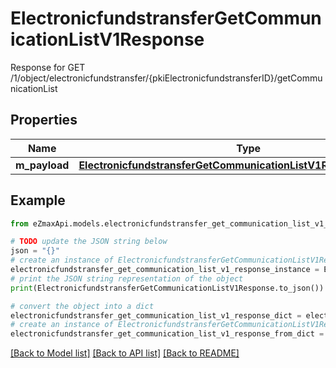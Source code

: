 # ElectronicfundstransferGetCommunicationListV1Response

Response for GET /1/object/electronicfundstransfer/{pkiElectronicfundstransferID}/getCommunicationList

## Properties

Name | Type | Description | Notes
------------ | ------------- | ------------- | -------------
**m_payload** | [**ElectronicfundstransferGetCommunicationListV1ResponseMPayload**](ElectronicfundstransferGetCommunicationListV1ResponseMPayload.md) |  | 

## Example

```python
from eZmaxApi.models.electronicfundstransfer_get_communication_list_v1_response import ElectronicfundstransferGetCommunicationListV1Response

# TODO update the JSON string below
json = "{}"
# create an instance of ElectronicfundstransferGetCommunicationListV1Response from a JSON string
electronicfundstransfer_get_communication_list_v1_response_instance = ElectronicfundstransferGetCommunicationListV1Response.from_json(json)
# print the JSON string representation of the object
print(ElectronicfundstransferGetCommunicationListV1Response.to_json())

# convert the object into a dict
electronicfundstransfer_get_communication_list_v1_response_dict = electronicfundstransfer_get_communication_list_v1_response_instance.to_dict()
# create an instance of ElectronicfundstransferGetCommunicationListV1Response from a dict
electronicfundstransfer_get_communication_list_v1_response_from_dict = ElectronicfundstransferGetCommunicationListV1Response.from_dict(electronicfundstransfer_get_communication_list_v1_response_dict)
```
[[Back to Model list]](../README.md#documentation-for-models) [[Back to API list]](../README.md#documentation-for-api-endpoints) [[Back to README]](../README.md)


